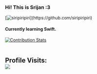 ### Hi! This is Srijan :3
[![siripiripiri](https://readme-typing-svg.demolab.com?font=instrument+serif&weight=300&pause=2000&color=F7EBCA&random=true&width=435&lines=I'm+an+AI+and+Data+Science+Engineer.)](https://github.com/siripiripiri)
#### Currently learning Swift.

<!--
**siripiripiri/siripiripiri** is a ✨ _special_ ✨ repository because its `README.md` (this file) appears on your GitHub profile.

-->

[![Contribution Stats](https://github-contribution-stats.vercel.app/api/?username=siripiripiri)](https://github.com/siripiripiri/github-contribution-stats/)
<br><br>
## Profile Visits: <br> ![](https://profile-counter.glitch.me/siripiripiri/count.svg)
